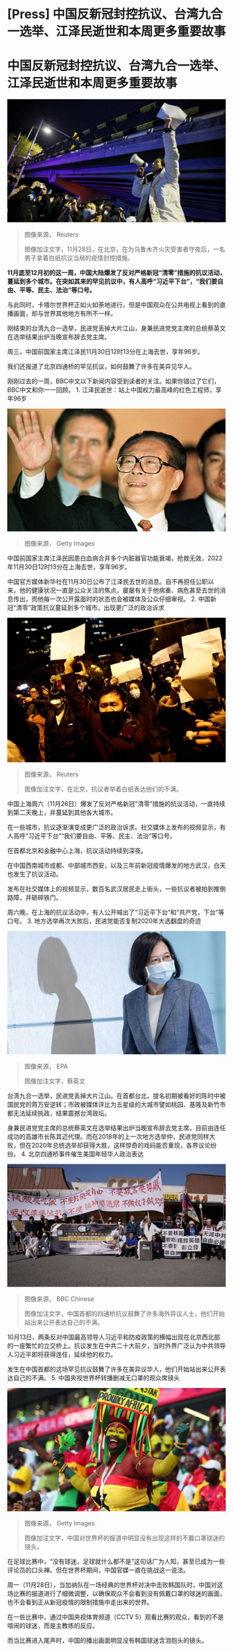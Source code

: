 # [Press] 中国反新冠封控抗议、台湾九合一选举、江泽民逝世和本周更多重要故事

#  中国反新冠封控抗议、台湾九合一选举、江泽民逝世和本周更多重要故事


![11月28日，在北京，在为乌鲁木齐火灾受害者守夜后，一名男子拿着白纸抗议当局的疫情封控措施。](_127800209_protest07.jpg)

> 图像来源，  Reuters
>
> 图像加注文字，11月28日，在北京，在为乌鲁木齐火灾受害者守夜后，一名男子拿着白纸抗议当局的疫情封控措施。

**11月底至12月初的这一周，中国大陆爆发了反对严格新冠“清零”措施的抗议活动，蔓延到多个城市。在突如其来的罕见抗议中，有人高呼“习近平下台”，“我们要自由、平等、民主、法治”等口号。**

与此同时，卡塔尔世界杯正如火如荼地进行，但是中国观众在公共电视上看到的直播画面，却与世界其他地方有所不一样。

刚结束的台湾九合一选举，民进党丢掉大片江山，身兼民进党党主席的总统蔡英文在选举结果出炉当晚宣布辞去党主席。

周三，中国前国家主席江泽民11月30日12时13分在上海去世，享年96岁。

我们还报道了北京四通桥的罕见抗议，如何鼓舞了许多在美异见华人。

刚刚过去的一周，BBC中文以下新闻内容受到读者的关注。如果你错过了它们，BBC中文和你一一回顾。
 1\. 江泽民逝世：站上中国权力最高峰的红色工程师，享年96岁 

![江泽民](_108390011_gettyimages-51642881.jpg)

> 图像来源，  Getty Images

中国前国家主席江泽民因患白血病合并多个内脏器官功能衰竭，抢救无效，2022年11月30日12时13分在上海去世，享年96岁。

中国官方媒体新华社在11月30日公布了江泽民去世的消息。自不再担任公职以来，他的健康状况一直是公众关注的焦点，屡屡有关于他病重、病危甚至去世的消息传出，而他每一次公开露面时的状态也会被媒体及公众仔细审视。
 2\. 中国新冠“清零”政策抗议蔓延到多个城市，出现更广泛的政治诉求 

![在北京，抗议者举着白纸表达他们的不满](_127799822_protest01_reuters.jpg)

> 图像来源，  Reuters
>
> 图像加注文字，在北京，抗议者举着白纸表达他们的不满。

中国上海周六（11月26日）爆发了反对严格新冠“清零”措施的抗议活动，一直持续到第二天晚上，并蔓延到其他各大城市。

在一些城市，抗议逐渐演变成更广泛的政治诉求。社交媒体上发布的视频显示，有人高呼“习近平下台”“我们要自由、平等、民主、法治”等口号。

在首都北京和金融中心上海，抗议活动持续到深夜。

在中国西南城市成都、中部城市西安，以及三年前新冠疫情爆发的地方武汉，白天也发生了抗议活动。

发布在社交媒体上的视频显示，数百名武汉居民走上街头，一些抗议者被拍到推倒路障，并砸碎铁门。

周六晚，在上海的抗议活动中，有人公开喊出了“习近平下台”和“共产党，下台”等口号。
 3\. 地方选举再次大败后，民进党能否复制2020年大选翻盘的奇迹 

![蔡英文](_127862711_dpp_tsai.jpg)

> 图像来源，  EPA
>
> 图像加注文字，蔡英文

台湾九合一选举，民进党丢掉大片江山。在首都台北，提名初期被看好的陈时中被国民党的蒋万安逆转；市政被媒体评比为五星级的大城市譬如桃园、基隆及新竹市都无法延续执政，结果震撼台湾政坛。

身兼民进党党主席的总统蔡英文在选举结果出炉当晚宣布辞去党主席，目前由连任成功的高雄市长陈其迈代理。而在2018年的上一次地方选举仲，民进党同样大败，但在2020年总统选举却获得大胜，这样惊奇的戏码能否重现，各界议论纷纷。
 4\. 北京四通桥事件催生美国年轻华人政治表达 

![中国首都的四通桥抗议鼓舞了许多海内外异议人士，他们开始站出来公开表达自己的不满。](_127814165_05-rally4.png)

> 图像来源，  BBC Chinese
>
> 图像加注文字，中国首都的四通桥抗议鼓舞了许多海外异议人士，他们开始站出来公开表达自己的不满。

10月13日，两条反对中国最高领导人习近平和防疫政策的横幅出现在北京西北部的一座繁忙的立交桥上。抗议发生在中共二十大前夕，当时外界广泛认为中共领导人习近平即将获得连任，延续他的权力。

发生在中国首都的这场罕见抗议鼓舞了许多在美异议华人，他们开始站出来公开表达自己的不满。
 5\. 中国央视世界杯转播删减无口罩的观众席镜头 

![加纳球迷在世界杯期间庆祝](_127807523_gettyimages-1245170963-1.jpg)

> 图像来源，  Getty Images
>
> 图像加注文字，中国对世界杯的报道中明显没有出现这样的不戴口罩球迷的镜头。

在足球比赛中，“没有球迷，足球就什么都不是”这句话广为人知，甚至已成为一些评论员的口头禅。但在世界杯期间，中国官媒一直在挑战这一说法。

周一（11月28日），当加纳队在一场经典的世界杯对决中击败韩国队时，中国对这场比赛的报道进行了细微调整，以确保观众不会看到没有佩戴口罩的球迷的画面，也不会看到正从新冠疫情的限制措施中走出来的世界。

在一些比赛中，通过中国央视体育频道（CCTV 5）观看比赛的观众，看到的不是喧闹的球迷，而是主教练的反应。

而当比赛进入尾声时，中国的播出画面明显没有韩国球迷含泪抱头的镜头。



